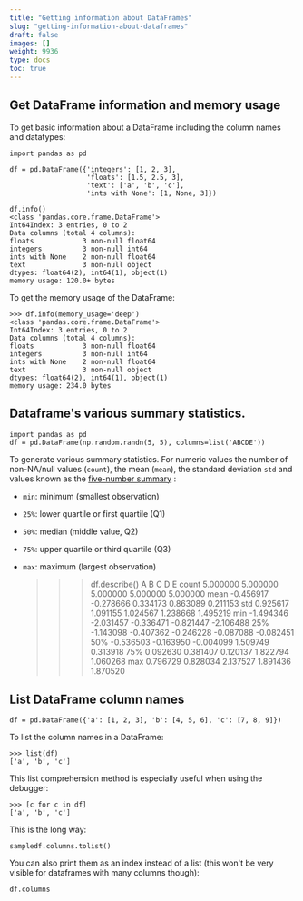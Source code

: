 ```yaml
---
title: "Getting information about DataFrames"
slug: "getting-information-about-dataframes"
draft: false
images: []
weight: 9936
type: docs
toc: true
---
```


## Get DataFrame information and memory usage
To get basic information about a DataFrame including the column names and datatypes:

    import pandas as pd

    df = pd.DataFrame({'integers': [1, 2, 3], 
                       'floats': [1.5, 2.5, 3], 
                       'text': ['a', 'b', 'c'], 
                       'ints with None': [1, None, 3]})

    df.info()
    <class 'pandas.core.frame.DataFrame'>
    Int64Index: 3 entries, 0 to 2
    Data columns (total 4 columns):
    floats            3 non-null float64
    integers          3 non-null int64
    ints with None    2 non-null float64
    text              3 non-null object
    dtypes: float64(2), int64(1), object(1)
    memory usage: 120.0+ bytes

To get the memory usage of the DataFrame:

    >>> df.info(memory_usage='deep')
    <class 'pandas.core.frame.DataFrame'>
    Int64Index: 3 entries, 0 to 2
    Data columns (total 4 columns):
    floats            3 non-null float64
    integers          3 non-null int64
    ints with None    2 non-null float64
    text              3 non-null object
    dtypes: float64(2), int64(1), object(1)
    memory usage: 234.0 bytes

## Dataframe's various summary statistics.
    import pandas as pd
    df = pd.DataFrame(np.random.randn(5, 5), columns=list('ABCDE'))

To generate various summary statistics. For numeric values the number of non-NA/null values (`count`), the mean (`mean`), the standard deviation `std` and values known as the [five-number summary](https://en.wikipedia.org/wiki/Five-number_summary) :

- `min`: minimum (smallest observation)
- `25%`: lower quartile or first quartile (Q1)
- `50%`: median (middle value, Q2)
- `75%`: upper quartile or third quartile (Q3)
- `max`: maximum (largest observation)


    >>> df.describe()
                  A         B         C         D         E
    count  5.000000  5.000000  5.000000  5.000000  5.000000
    mean  -0.456917 -0.278666  0.334173  0.863089  0.211153
    std    0.925617  1.091155  1.024567  1.238668  1.495219
    min   -1.494346 -2.031457 -0.336471 -0.821447 -2.106488
    25%   -1.143098 -0.407362 -0.246228 -0.087088 -0.082451
    50%   -0.536503 -0.163950 -0.004099  1.509749  0.313918
    75%    0.092630  0.381407  0.120137  1.822794  1.060268
    max    0.796729  0.828034  2.137527  1.891436  1.870520


## List DataFrame column names
    df = pd.DataFrame({'a': [1, 2, 3], 'b': [4, 5, 6], 'c': [7, 8, 9]})

To list the column names in a DataFrame:

    >>> list(df)
    ['a', 'b', 'c']

This list comprehension method is especially useful when using the debugger:

    >>> [c for c in df]
    ['a', 'b', 'c']

This is the long way:

    sampledf.columns.tolist()

You can also print them as an index instead of a list (this won't be very visible for dataframes with many columns though):

    df.columns

